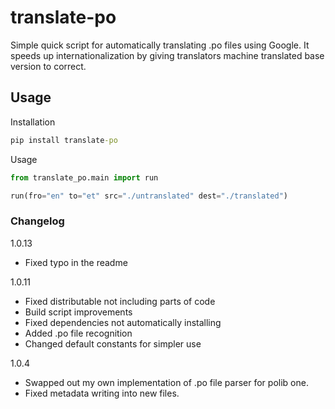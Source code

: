 # translate-po

Simple quick script for automatically translating .po files using Google. It speeds up internationalization by giving translators machine translated base version to correct.

## Usage

Installation
```cmd
pip install translate-po
```

Usage
```python
from translate_po.main import run

run(fro="en" to="et" src="./untranslated" dest="./translated")
```

### Changelog
1.0.13
- Fixed typo in the readme

1.0.11
- Fixed distributable not including parts of code
- Build script improvements
- Fixed dependencies not automatically installing
- Added .po file recognition
- Changed default constants for simpler use

1.0.4 
- Swapped out my own implementation of .po file parser for polib one. 
- Fixed metadata writing into new files.
